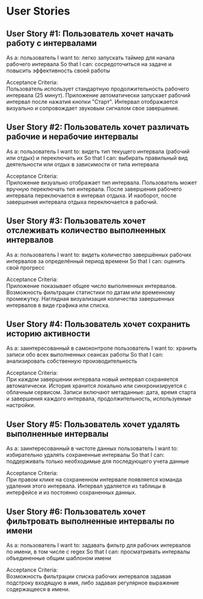 User Stories
============

User Story #1: Пользователь хочет начать работу с интервалами
-------------------------------------------------------------
As a: пользователь
I want to: легко запускать таймер для начала рабочего интервала
So that I can: сосредоточиться на задаче и повысить эффективность своей работы

Acceptance Criteria:  
Пользователь использует стандартную продолжительность рабочего интервала (25 минут).
Приложение автоматически запускает рабочий интервал после нажатия кнопки "Старт".
Интервал отображается визуально и сопровождает звуковым сигналом свое завершение.


User Story #2: Пользователь хочет различать рабочие и нерабочие интервалы
-------------------------------------------------------------------------
As a: пользователь
I want to: видеть тип текущего интервала (рабочий или отдых) и переключать их
So that I can: выбирать правильный вид деятельности или отдых в зависимости от типа интервала

Acceptance Criteria:  
Приложение визуально отображает тип интервала.
Пользователь может вручную переключать тип интервала.
После завершения рабочего интервала переключается в интервал отдыха.
И наоборот, после завершения интервала отдыха переключается в рабочий.


User Story #3: Пользователь хочет отслеживать количество выполненных интервалов
-------------------------------------------------------------------------------
As a: пользователь
I want to: видеть количество завершённых рабочих интервалов за определённый период времени
So that I can: оценить свой прогресс

Acceptance Criteria:  
Приложение показывает общее число выполненных интервалов.
Возможность фильтрации статистики по датам или временному промежутку.
Наглядная визуализация количества завершенных интервалов в виде графика или списка.


User Story #4: Пользователь хочет сохранить историю активности
--------------------------------------------------------------
As a: заинтересованный в самоконтроле пользователь
I want to: хранить записи обо всех выполненных сеансах работы
So that I can: анализировать собственную производительность

Acceptance Criteria:  
При каждом завершении интервала новый интервал сохраняется автоматически.
История хранится локально или синхронизируется с облачным сервисом.
Записи включают метаданные: дата, время старта и завершения каждого интервала, продолжительность, используемые настройки.


User Story #5: Пользователь хочет удалять выполненные интервалы
---------------------------------------------------------------
As a: заинтересованный в чистоте данных пользователь
I want to: избирательно удалять сохраненные интервалы
So that I can: поддерживать только необходимые для последующего учета данные

Acceptance Criteria:  
При правом клике на сохраненном интервале появляется команда удаления этого интервала.
Интервал удаляется из таблицы в интерфейсе и из постоянно сохраненных данных.


User Story #6: Пользователь хочет фильтровать выполненные интервалы по имени
----------------------------------------------------------------------------
As a: пользователь
I want to: задавать фильтр для рабочих интервалов по имени, в том числе с regex
So that I can: просматривать интервалы объединенные общим шаблоном имени

Acceptance Criteria:  
Возможность фильтрации списка рабочих интервалов задавая подстроку входящую в имя,
либо задавая регулярное выражение содержащееся в имени.
